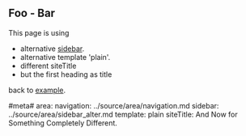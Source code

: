 ## Foo - Bar
This page is using 

* alternative [sidebar](sidebar_alter).
* alternative template 'plain'.
* different siteTitle
* but the first heading as title

back to [example](example).

#meta#
area:
    navigation: ../source/area/navigation.md
    sidebar: ../source/area/sidebar_alter.md
template: plain
siteTitle: And Now for Something Completely Different.
